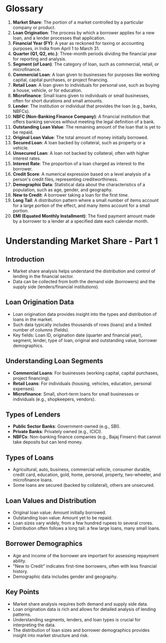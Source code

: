 # Glossary

1. **Market Share**: The portion of a market controlled by a particular company or product.
2. **Loan Origination**: The process by which a borrower applies for a new loan, and a lender processes that application.
3. **Financial Year (FY)**: A year as reckoned for taxing or accounting purposes, in India from April 1 to March 31.
4. **Quarter (Q1, Q2, etc.)**: Three-month periods dividing the financial year for reporting and analysis.
5. **Segment (of Loan)**: The category of loan, such as commercial, retail, or microfinance.
6. **Commercial Loan**: A loan given to businesses for purposes like working capital, capital purchases, or project financing.
7. **Retail Loan**: A loan given to individuals for personal use, such as buying a house, vehicle, or for education.
8. **Microfinance**: Small loans given to individuals or small businesses, often for short durations and small amounts.
9. **Lender**: The institution or individual that provides the loan (e.g., banks, NBFCs).
10. **NBFC (Non-Banking Finance Company)**: A financial institution that offers banking services without meeting the legal definition of a bank.
11. **Outstanding Loan Value**: The remaining amount of the loan that is yet to be repaid.
12. **Original Loan Value**: The total amount of money initially borrowed.
13. **Secured Loan**: A loan backed by collateral, such as property or a vehicle.
14. **Unsecured Loan**: A loan not backed by collateral, often with higher interest rates.
15. **Interest Rate**: The proportion of a loan charged as interest to the borrower.
16. **Credit Score**: A numerical expression based on a level analysis of a person's credit files, representing creditworthiness.
17. **Demographic Data**: Statistical data about the characteristics of a population, such as age, gender, and geography.
18. **New to Credit**: A borrower taking a loan for the first time.
19. **Long Tail**: A distribution pattern where a small number of items account for a large portion of the effect, and many items account for a small portion.
20. **EMI (Equated Monthly Installment)**: The fixed payment amount made by a borrower to a lender at a specified date each calendar month.

# Understanding Market Share - Part 1

## Introduction

- Market share analysis helps understand the distribution and control of lending in the financial sector.
- Data can be collected from both the demand side (borrowers) and the supply side (lenders/financial institutions).

## Loan Origination Data

- Loan origination data provides insight into the types and distribution of loans in the market.
- Such data typically includes thousands of rows (loans) and a limited number of columns (fields).
- Key fields: Loan ID, origination date (quarter and financial year), segment, lender, type of loan, original and outstanding value, borrower demographics.

## Understanding Loan Segments

- **Commercial Loans**: For businesses (working capital, capital purchases, project financing).
- **Retail Loans**: For individuals (housing, vehicles, education, personal expenses).
- **Microfinance**: Small, short-term loans for small businesses or individuals (e.g., shopkeepers, vendors).

## Types of Lenders

- **Public Sector Banks**: Government-owned (e.g., SBI).
- **Private Banks**: Privately owned (e.g., ICICI).
- **NBFCs**: Non-banking finance companies (e.g., Bajaj Finserv) that cannot take deposits but can lend money.

## Types of Loans

- Agricultural, auto, business, commercial vehicle, consumer durable, credit card, education, gold, home, personal, property, two-wheeler, and microfinance loans.
- Some loans are secured (backed by collateral), others are unsecured.

## Loan Values and Distribution

- Original loan value: Amount initially borrowed.
- Outstanding loan value: Amount yet to be repaid.
- Loan sizes vary widely, from a few hundred rupees to several crores.
- Distribution often follows a long tail: a few large loans, many small loans.

## Borrower Demographics

- Age and income of the borrower are important for assessing repayment ability.
- "New to Credit" indicates first-time borrowers, often with less financial history.
- Demographic data includes gender and geography.

## Key Points

- Market share analysis requires both demand and supply side data.
- Loan origination data is rich and allows for detailed analysis of lending patterns.
- Understanding segments, lenders, and loan types is crucial for interpreting the data.
- The distribution of loan sizes and borrower demographics provides insight into market structure and risk.
